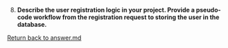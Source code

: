 
8. **Describe the user registration logic in your project. Provide a pseudo-code workflow from the registration request to storing the user in the database.**


[Return back to answer.md](/answer.md)